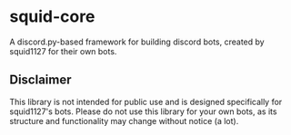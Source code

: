 # squid-core

A discord.py-based framework for building discord bots, created by squid1127 for their own bots.

## Disclaimer

This library is not intended for public use and is designed specifically for squid1127's bots. Please do not use this library for your own bots, as its structure and functionality may change without notice (a lot).

